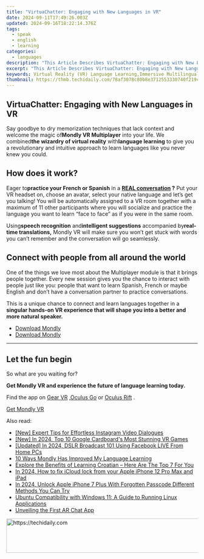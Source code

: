 ```yaml
---
title: "VirtuaChatter: Engaging with New Languages in VR"
date: 2024-09-11T17:49:26.003Z
updated: 2024-09-16T18:22:14.376Z
tags:
  - speak
  - english
  - learning
categories:
  - languages
description: "This Article Describes VirtuaChatter: Engaging with New Languages in VR"
excerpt: "This Article Describes VirtuaChatter: Engaging with New Languages in VR"
keywords: Virtual Reality (VR) Language Learning,Immersive Multilingual Experience,VirtuaChatter Technology,Engaging VR Communication,Cross-Cultural VR Interaction,New Languages in VR,Virtual Chatroom for Language Practice
thumbnail: https://thmb.techidaily.com/78af3078c80b8e3712553330740f219cdae8af451a75522402de746ab069fea1.jpg
---
```


## VirtuaChatter: Engaging with New Languages in VR

 Say goodbye to dry memorization techniques that lack context and welcome the magic of**Mondly VR Multiplayer** into your life. We combined**the wizardry of virtual reality** with**language learning** to give you a revolutionary and intuitive approach to learn languages like you never knew you could.

## How does it work?

 Eager to**practice your French or Spanish** in a **[REAL‌ conversation](https://shop.mondly.com/affiliate.php?ACCOUNT=ATISTUDI&AFFILIATE=108875&PATH=https://www.mondly.com?AFFILIATE=108875) ?** Put your VR headset on, choose an avatar, select your native language and let’s get you talking! You will be automatically assigned to a VR room together with a maximum of 11 other participants where you will socialize and practice the language you want to learn “face to face” as if you were in the same room.

 Using**speech recognition** and**intelligent suggestions** accompanied by**real-time translations,** Mondly VR will make sure you won’t get stuck with words you can’t remember and the conversation will go seamlessly.

## Connect with people from all around the world

 One of the things we love most about the Multiplayer module is that it brings people together. Every new session gives you the chance to interact with people just like you: people that want to learn Spanish, French or maybe English and don’t have a conversation partner to practice conversations.

 This is a unique chance to connect and learn languages together in a **singular hands-on VR experience that will shape you into a better and more natural speaker.**

* [Download Mondly](https://www.facebook.com/sharer/sharer.php?u=https%3A%2F%2Fwww.mondly.com%2Fblog%2Ftake-a-glimpse-into-the-future-with-mondly-vr-multiplayer%2F&t=Learn+Languages+in+Virtual+Reality+with+Mondly+VR+Multiplayer "Share on Facebook")
* [Download Mondly](https://shop.mondly.com/affiliate.php?ACCOUNT=ATISTUDI&AFFILIATE=108875&PATH=https://www.mondly.com?AFFILIATE=108875)

---

## Let the fun begin

So what are you waiting for?

 **Get Mondly VR and experience the future of language learning today.**

 Find the app on [Gear VR](https://www.oculus.com/experiences/gear-vr/1272636489423125) ,[Oculus Go](https://www.oculus.com/experiences/go/1272636489423125) or [Oculus Rift](https://www.oculus.com/experiences/rift/2192753377451572/) .

[Get Mondly VR](https://www.oculus.com/experiences/gear-vr/1272636489423125 "Get Mondly VR")

<ins class="adsbygoogle"
     style="display:block"
     data-ad-format="autorelaxed"
     data-ad-client="ca-pub-7571918770474297"
     data-ad-slot="1223367746"></ins>

<ins class="adsbygoogle"
     style="display:block"
     data-ad-client="ca-pub-7571918770474297"
     data-ad-slot="8358498916"
     data-ad-format="auto"
     data-full-width-responsive="true"></ins>

<span class="atpl-alsoreadstyle">Also read:</span>
<div><ul>
<li><a href="https://instagram-video-files.techidaily.com/new-expert-tips-for-effortless-instagram-video-dialogues/"><u>[New] Expert Tips for Effortless Instagram Video Dialogues</u></a></li>
<li><a href="https://article-knowledge.techidaily.com/new-in-2024-top-10-google-cardboards-most-stunning-vr-games/"><u>[New] In 2024, Top 10 Google Cardboard's Most Stunning VR Games</u></a></li>
<li><a href="https://facebook-video-content.techidaily.com/updated-in-2024-dslr-broadcast-101-using-facebook-live-from-home-pcs/"><u>[Updated] In 2024, DSLR Broadcast 101 Using Facebook LIVE From Home PCs</u></a></li>
<li><a href="https://mondly-stories.techidaily.com/10-ways-mondly-has-improved-my-language-learning/"><u>10 Ways Mondly Has Improved My Language Learning</u></a></li>
<li><a href="https://mondly-stories.techidaily.com/1719581493296-explore-the-benefits-of-learning-croatian-here-are-the-top-7-for-you/"><u>Explore the Benefits of Learning Croatian – Here Are The Top 7 For You</u></a></li>
<li><a href="https://activate-lock.techidaily.com/in-2024-how-to-fix-icloud-lock-from-your-apple-iphone-12-pro-max-and-ipad-by-drfone-ios/"><u>In 2024, How to fix iCloud lock from your Apple iPhone 12 Pro Max and iPad</u></a></li>
<li><a href="https://ios-unlock.techidaily.com/in-2024-unlock-apple-iphone-7-plus-with-forgotten-passcode-different-methods-you-can-try-by-drfone-ios/"><u>In 2024, Unlock Apple iPhone 7 Plus With Forgotten Passcode Different Methods You Can Try</u></a></li>
<li><a href="https://some-techniques.techidaily.com/ubuntu-compatibility-with-windows-11-a-guide-to-running-linux-applications/"><u>Ubuntu Compatibility with Windows 11: A Guide to Running Linux Applications</u></a></li>
<li><a href="https://mondly-stories.techidaily.com/unveiling-the-first-ar-chat-app/"><u>Unveiling the First AR Chat App</u></a></li>
</ul></div>

<!-- affiliate ads begin -->
<a href="https://appsumo.8odi.net/c/5597632/2123734/7443" target="_top" id="2123734">
  <img src="//a.impactradius-go.com/display-ad/7443-2123734" border="0" alt="https://techidaily.com" width="728" height="90"/>
</a>
<img height="0" width="0" src="https://appsumo.8odi.net/i/5597632/2123734/7443" style="position:absolute;visibility:hidden;" border="0" />
<!-- affiliate ads end -->

